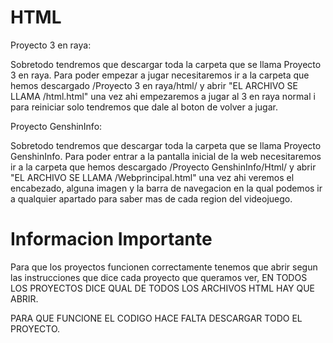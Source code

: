 # HTML
Proyecto 3 en raya:

Sobretodo tendremos que descargar toda la carpeta que se llama Proyecto 3 en raya.
Para poder empezar a jugar necesitaremos ir a la carpeta que hemos descargado /Proyecto 3 en raya/html/ y abrir "EL ARCHIVO SE LLAMA /html.html" una vez ahi empezaremos a jugar al 3 en raya normal i para reiniciar solo tendremos que dale al boton de volver a jugar.

Proyecto GenshinInfo:

Sobretodo tendremos que descargar toda la carpeta que se llama Proyecto GenshinInfo.
Para poder entrar a la pantalla inicial de la web necesitaremos ir a la carpeta que hemos descargado /Proyecto GenshinInfo/Html/ y abrir "EL ARCHIVO SE LLAMA /Webprincipal.html" una vez ahi veremos el encabezado, alguna imagen y la barra de navegacion en la qual podemos ir a qualquier apartado para saber mas de cada region del videojuego.

# Informacion Importante

Para que los proyectos funcionen correctamente tenemos que abrir segun las instrucciones que dice cada proyecto que queramos ver, EN TODOS LOS PROYECTOS DICE QUAL DE TODOS LOS ARCHIVOS HTML HAY QUE ABRIR.

PARA QUE FUNCIONE EL CODIGO HACE FALTA DESCARGAR TODO EL PROYECTO.
